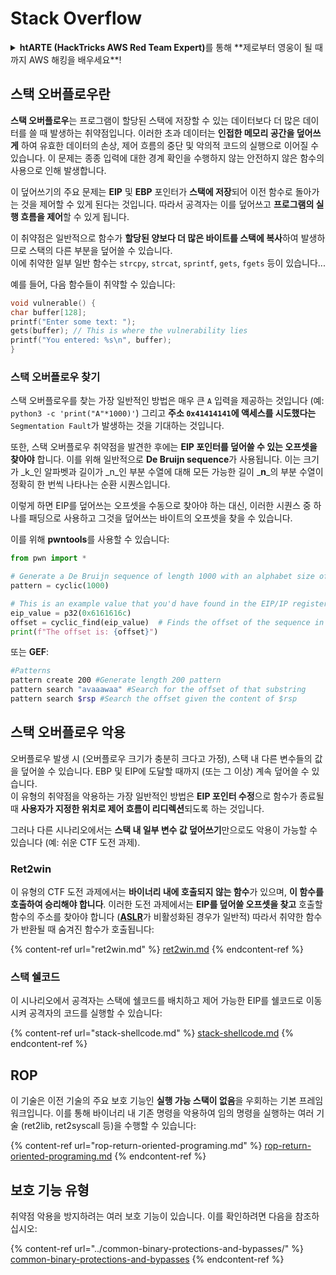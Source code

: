 # Stack Overflow

<details>

<summary><strong>htARTE (HackTricks AWS Red Team Expert)</strong>를 통해 **제로부터 영웅이 될 때까지 AWS 해킹을 배우세요**!</summary>

HackTricks를 지원하는 다른 방법:

* **회사를 HackTricks에서 광고하거나 HackTricks를 PDF로 다운로드**하고 싶다면 [**구독 요금제**](https://github.com/sponsors/carlospolop)를 확인하세요!
* [**공식 PEASS & HackTricks 스왜그**](https://peass.creator-spring.com)를 구매하세요
* [**The PEASS Family**](https://opensea.io/collection/the-peass-family)를 발견하세요, 당사의 독점 [**NFTs**](https://opensea.io/collection/the-peass-family) 컬렉션
* **💬** [**Discord 그룹**](https://discord.gg/hRep4RUj7f) 또는 [텔레그램 그룹](https://t.me/peass)에 **가입**하거나 **트위터** 🐦 [**@hacktricks\_live**](https://twitter.com/hacktricks\_live)를 **팔로우**하세요.
* **해킹 트릭을 공유하려면** [**HackTricks**](https://github.com/carlospolop/hacktricks) 및 [**HackTricks Cloud**](https://github.com/carlospolop/hacktricks-cloud) github 저장소에 PR을 제출하세요.

</details>

## 스택 오버플로우란

**스택 오버플로우**는 프로그램이 할당된 스택에 저장할 수 있는 데이터보다 더 많은 데이터를 쓸 때 발생하는 취약점입니다. 이러한 초과 데이터는 **인접한 메모리 공간을 덮어쓰게** 하여 유효한 데이터의 손상, 제어 흐름의 중단 및 악의적 코드의 실행으로 이어질 수 있습니다. 이 문제는 종종 입력에 대한 경계 확인을 수행하지 않는 안전하지 않은 함수의 사용으로 인해 발생합니다.

이 덮어쓰기의 주요 문제는 **EIP** 및 **EBP** 포인터가 **스택에 저장**되어 이전 함수로 돌아가는 것을 제어할 수 있게 된다는 것입니다. 따라서 공격자는 이를 덮어쓰고 **프로그램의 실행 흐름을 제어**할 수 있게 됩니다.

이 취약점은 일반적으로 함수가 **할당된 양보다 더 많은 바이트를 스택에 복사**하여 발생하므로 스택의 다른 부분을 덮어쓸 수 있습니다.\
이에 취약한 일부 일반 함수는 `strcpy`, `strcat`, `sprintf`, `gets`, `fgets` 등이 있습니다...

예를 들어, 다음 함수들이 취약할 수 있습니다:

```c
void vulnerable() {
char buffer[128];
printf("Enter some text: ");
gets(buffer); // This is where the vulnerability lies
printf("You entered: %s\n", buffer);
}
```

### 스택 오버플로우 찾기

스택 오버플로우를 찾는 가장 일반적인 방법은 매우 큰 `A` 입력을 제공하는 것입니다 (예: `python3 -c 'print("A"*1000)'`) 그리고 **주소 `0x41414141`에 액세스를 시도했다는** `Segmentation Fault`가 발생하는 것을 기대하는 것입니다.

또한, 스택 오버플로우 취약점을 발견한 후에는 **EIP 포인터를 덮어쓸 수 있는 오프셋을 찾아야** 합니다. 이를 위해 일반적으로 **De Bruijn sequence**가 사용됩니다. 이는 크기가 \_k\_인 알파벳과 길이가 \_n\_인 부분 수열에 대해 모든 가능한 길이 _**n**_의 부분 수열이 정확히 한 번씩 나타나는 순환 시퀀스입니다.

이렇게 하면 EIP를 덮어쓰는 오프셋을 수동으로 찾아야 하는 대신, 이러한 시퀀스 중 하나를 패딩으로 사용하고 그것을 덮어쓰는 바이트의 오프셋을 찾을 수 있습니다.

이를 위해 **pwntools**를 사용할 수 있습니다:

```python
from pwn import *

# Generate a De Bruijn sequence of length 1000 with an alphabet size of 256 (byte values)
pattern = cyclic(1000)

# This is an example value that you'd have found in the EIP/IP register upon crash
eip_value = p32(0x6161616c)
offset = cyclic_find(eip_value)  # Finds the offset of the sequence in the De Bruijn pattern
print(f"The offset is: {offset}")
```

또는 **GEF**:

```bash
#Patterns
pattern create 200 #Generate length 200 pattern
pattern search "avaaawaa" #Search for the offset of that substring
pattern search $rsp #Search the offset given the content of $rsp
```

## 스택 오버플로우 악용

오버플로우 발생 시 (오버플로우 크기가 충분히 크다고 가정), 스택 내 다른 변수들의 값을 덮어쓸 수 있습니다. EBP 및 EIP에 도달할 때까지 (또는 그 이상) 계속 덮어쓸 수 있습니다.\
이 유형의 취약점을 악용하는 가장 일반적인 방법은 **EIP 포인터 수정**으로 함수가 종료될 때 **사용자가 지정한 위치로 제어 흐름이 리디렉션**되도록 하는 것입니다.

그러나 다른 시나리오에서는 **스택 내 일부 변수 값 덮어쓰기**만으로도 악용이 가능할 수 있습니다 (예: 쉬운 CTF 도전 과제).

### Ret2win

이 유형의 CTF 도전 과제에서는 **바이너리 내에 호출되지 않는 함수**가 있으며, **이 함수를 호출하여 승리해야 합니다**. 이러한 도전 과제에서는 **EIP를 덮어쓸 오프셋을 찾고** 호출할 함수의 주소를 찾아야 합니다 ([**ASLR**](../common-binary-protections-and-bypasses/aslr/)가 비활성화된 경우가 일반적) 따라서 취약한 함수가 반환될 때 숨겨진 함수가 호출됩니다:

{% content-ref url="ret2win.md" %}
[ret2win.md](ret2win.md)
{% endcontent-ref %}

### 스택 쉘코드

이 시나리오에서 공격자는 스택에 쉘코드를 배치하고 제어 가능한 EIP를 쉘코드로 이동시켜 공격자의 코드를 실행할 수 있습니다:

{% content-ref url="stack-shellcode.md" %}
[stack-shellcode.md](stack-shellcode.md)
{% endcontent-ref %}

## ROP

이 기술은 이전 기술의 주요 보호 기능인 **실행 가능 스택이 없음**을 우회하는 기본 프레임워크입니다. 이를 통해 바이너리 내 기존 명령을 악용하여 임의 명령을 실행하는 여러 기술 (ret2lib, ret2syscall 등)을 수행할 수 있습니다:

{% content-ref url="rop-return-oriented-programing.md" %}
[rop-return-oriented-programing.md](rop-return-oriented-programing.md)
{% endcontent-ref %}

## 보호 기능 유형

취약점 악용을 방지하려는 여러 보호 기능이 있습니다. 이를 확인하려면 다음을 참조하십시오:

{% content-ref url="../common-binary-protections-and-bypasses/" %}
[common-binary-protections-and-bypasses](../common-binary-protections-and-bypasses/)
{% endcontent-ref %}
